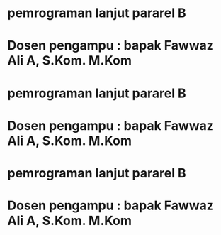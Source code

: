 # pemrograman lanjut pararel B
# Dosen pengampu : bapak Fawwaz Ali A, S.Kom. M.Kom
# pemrograman lanjut pararel B
# Dosen pengampu : bapak Fawwaz Ali A, S.Kom. M.Kom
# pemrograman lanjut pararel B
# Dosen pengampu : bapak Fawwaz Ali A, S.Kom. M.Kom
